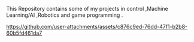This Repository contains some of my projects in control ,Machine Learning/AI ,Robotics and game programming .

https://github.com/user-attachments/assets/c876c9ed-76dd-47f1-b2b8-60b5fd461da7

